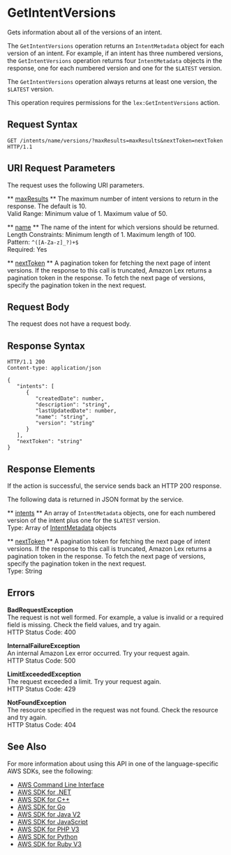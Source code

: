 # GetIntentVersions<a name="API_GetIntentVersions"></a>

Gets information about all of the versions of an intent\.

The `GetIntentVersions` operation returns an `IntentMetadata` object for each version of an intent\. For example, if an intent has three numbered versions, the `GetIntentVersions` operation returns four `IntentMetadata` objects in the response, one for each numbered version and one for the `$LATEST` version\. 

The `GetIntentVersions` operation always returns at least one version, the `$LATEST` version\.

This operation requires permissions for the `lex:GetIntentVersions` action\.

## Request Syntax<a name="API_GetIntentVersions_RequestSyntax"></a>

```
GET /intents/name/versions/?maxResults=maxResults&nextToken=nextToken HTTP/1.1
```

## URI Request Parameters<a name="API_GetIntentVersions_RequestParameters"></a>

The request uses the following URI parameters\.

 ** [maxResults](#API_GetIntentVersions_RequestSyntax) **   <a name="lex-GetIntentVersions-request-maxResults"></a>
The maximum number of intent versions to return in the response\. The default is 10\.  
Valid Range: Minimum value of 1\. Maximum value of 50\.

 ** [name](#API_GetIntentVersions_RequestSyntax) **   <a name="lex-GetIntentVersions-request-name"></a>
The name of the intent for which versions should be returned\.  
Length Constraints: Minimum length of 1\. Maximum length of 100\.  
Pattern: `^([A-Za-z]_?)+$`   
Required: Yes

 ** [nextToken](#API_GetIntentVersions_RequestSyntax) **   <a name="lex-GetIntentVersions-request-nextToken"></a>
A pagination token for fetching the next page of intent versions\. If the response to this call is truncated, Amazon Lex returns a pagination token in the response\. To fetch the next page of versions, specify the pagination token in the next request\. 

## Request Body<a name="API_GetIntentVersions_RequestBody"></a>

The request does not have a request body\.

## Response Syntax<a name="API_GetIntentVersions_ResponseSyntax"></a>

```
HTTP/1.1 200
Content-type: application/json

{
   "intents": [ 
      { 
         "createdDate": number,
         "description": "string",
         "lastUpdatedDate": number,
         "name": "string",
         "version": "string"
      }
   ],
   "nextToken": "string"
}
```

## Response Elements<a name="API_GetIntentVersions_ResponseElements"></a>

If the action is successful, the service sends back an HTTP 200 response\.

The following data is returned in JSON format by the service\.

 ** [intents](#API_GetIntentVersions_ResponseSyntax) **   <a name="lex-GetIntentVersions-response-intents"></a>
An array of `IntentMetadata` objects, one for each numbered version of the intent plus one for the `$LATEST` version\.  
Type: Array of [IntentMetadata](API_IntentMetadata.md) objects

 ** [nextToken](#API_GetIntentVersions_ResponseSyntax) **   <a name="lex-GetIntentVersions-response-nextToken"></a>
A pagination token for fetching the next page of intent versions\. If the response to this call is truncated, Amazon Lex returns a pagination token in the response\. To fetch the next page of versions, specify the pagination token in the next request\.   
Type: String

## Errors<a name="API_GetIntentVersions_Errors"></a>

 **BadRequestException**   
The request is not well formed\. For example, a value is invalid or a required field is missing\. Check the field values, and try again\.  
HTTP Status Code: 400

 **InternalFailureException**   
An internal Amazon Lex error occurred\. Try your request again\.  
HTTP Status Code: 500

 **LimitExceededException**   
The request exceeded a limit\. Try your request again\.  
HTTP Status Code: 429

 **NotFoundException**   
The resource specified in the request was not found\. Check the resource and try again\.  
HTTP Status Code: 404

## See Also<a name="API_GetIntentVersions_SeeAlso"></a>

For more information about using this API in one of the language\-specific AWS SDKs, see the following:
+  [AWS Command Line Interface](https://docs.aws.amazon.com/goto/aws-cli/lex-models-2017-04-19/GetIntentVersions) 
+  [AWS SDK for \.NET](https://docs.aws.amazon.com/goto/DotNetSDKV3/lex-models-2017-04-19/GetIntentVersions) 
+  [AWS SDK for C\+\+](https://docs.aws.amazon.com/goto/SdkForCpp/lex-models-2017-04-19/GetIntentVersions) 
+  [AWS SDK for Go](https://docs.aws.amazon.com/goto/SdkForGoV1/lex-models-2017-04-19/GetIntentVersions) 
+  [AWS SDK for Java V2](https://docs.aws.amazon.com/goto/SdkForJavaV2/lex-models-2017-04-19/GetIntentVersions) 
+  [AWS SDK for JavaScript](https://docs.aws.amazon.com/goto/AWSJavaScriptSDK/lex-models-2017-04-19/GetIntentVersions) 
+  [AWS SDK for PHP V3](https://docs.aws.amazon.com/goto/SdkForPHPV3/lex-models-2017-04-19/GetIntentVersions) 
+  [AWS SDK for Python](https://docs.aws.amazon.com/goto/boto3/lex-models-2017-04-19/GetIntentVersions) 
+  [AWS SDK for Ruby V3](https://docs.aws.amazon.com/goto/SdkForRubyV3/lex-models-2017-04-19/GetIntentVersions) 